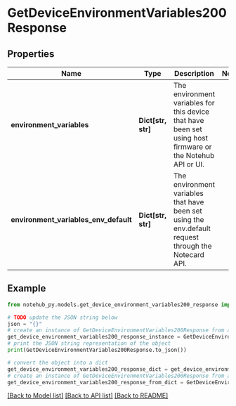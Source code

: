 # GetDeviceEnvironmentVariables200Response

## Properties

| Name                                  | Type               | Description                                                                                                | Notes |
| ------------------------------------- | ------------------ | ---------------------------------------------------------------------------------------------------------- | ----- |
| **environment_variables**             | **Dict[str, str]** | The environment variables for this device that have been set using host firmware or the Notehub API or UI. |
| **environment_variables_env_default** | **Dict[str, str]** | The environment variables that have been set using the env.default request through the Notecard API.       |

## Example

```python
from notehub_py.models.get_device_environment_variables200_response import GetDeviceEnvironmentVariables200Response

# TODO update the JSON string below
json = "{}"
# create an instance of GetDeviceEnvironmentVariables200Response from a JSON string
get_device_environment_variables200_response_instance = GetDeviceEnvironmentVariables200Response.from_json(json)
# print the JSON string representation of the object
print(GetDeviceEnvironmentVariables200Response.to_json())

# convert the object into a dict
get_device_environment_variables200_response_dict = get_device_environment_variables200_response_instance.to_dict()
# create an instance of GetDeviceEnvironmentVariables200Response from a dict
get_device_environment_variables200_response_from_dict = GetDeviceEnvironmentVariables200Response.from_dict(get_device_environment_variables200_response_dict)
```

[[Back to Model list]](../README.md#documentation-for-models) [[Back to API list]](../README.md#documentation-for-api-endpoints) [[Back to README]](../README.md)
